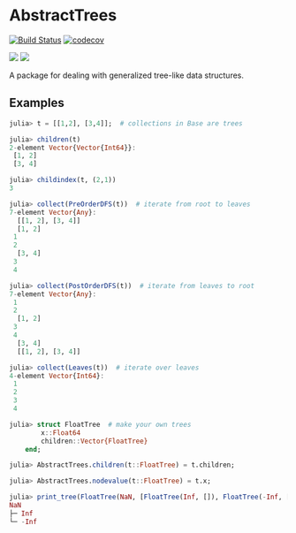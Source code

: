 # AbstractTrees

[![Build Status](https://github.com/JuliaCollections/AbstractTrees.jl/actions/workflows/CI.yml/badge.svg)](https://github.com/JuliaCollections/AbstractTrees.jl/actions/workflows/CI.yml)
[![codecov](https://codecov.io/gh/JuliaCollections/AbstractTrees.jl/branch/master/graph/badge.svg)](https://codecov.io/gh/JuliaCollections/AbstractTrees.jl)

[![][docs-stable-img]][docs-stable-url] [![][docs-latest-img]][docs-latest-url]

A package for dealing with generalized tree-like data structures.

## Examples
```julia
julia> t = [[1,2], [3,4]];  # collections in Base are trees

julia> children(t)
2-element Vector{Vector{Int64}}:
 [1, 2]
 [3, 4]

julia> childindex(t, (2,1))
3

julia> collect(PreOrderDFS(t))  # iterate from root to leaves
7-element Vector{Any}:
  [[1, 2], [3, 4]]
  [1, 2]
 1
 2
  [3, 4]
 3
 4

julia> collect(PostOrderDFS(t))  # iterate from leaves to root
7-element Vector{Any}:
 1
 2
  [1, 2]
 3
 4
  [3, 4]
  [[1, 2], [3, 4]]

julia> collect(Leaves(t))  # iterate over leaves
4-element Vector{Int64}:
 1
 2
 3
 4

julia> struct FloatTree  # make your own trees
        x::Float64
        children::Vector{FloatTree}
    end;

julia> AbstractTrees.children(t::FloatTree) = t.children;

julia> AbstractTrees.nodevalue(t::FloatTree) = t.x;

julia> print_tree(FloatTree(NaN, [FloatTree(Inf, []), FloatTree(-Inf, [])]))
NaN
├─ Inf
└─ -Inf
```

[docs-latest-img]: https://img.shields.io/badge/docs-latest-blue.svg
[docs-latest-url]: https://JuliaCollections.github.io/AbstractTrees.jl/dev

[docs-stable-img]: https://img.shields.io/badge/docs-stable-blue.svg
[docs-stable-url]: https://JuliaCollections.github.io/AbstractTrees.jl/stable

